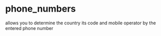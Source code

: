 # phone_numbers
allows you to determine the country its code and mobile operator by the entered phone number
